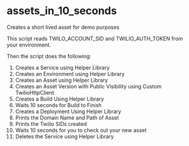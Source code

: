 # assets_in_10_seconds
Creates a short lived asset for demo purposes

This script reads TWILO_ACCOUNT_SID and TWILIO_AUTH_TOKEN from your environment.

Then the script does the following:

1. Creates a Service using Helper Library
2. Creates an Environment using Helper Library
3. Creates an Asset using Helper Library
4. Creates an Asset Version with Public Visibility using Custom TwilioHttpClient
5. Creates a Build Using Helper Library
6. Waits 10 seconds for Build to Finish
7. Creates a Deployment Using Helper Library
8. Prints the Domain Name and Path of Asset
9. Prints the Twilio SIDs created
10. Waits 10 seconds for you to check out your new asset
11. Deletes the Service using Helper Library
